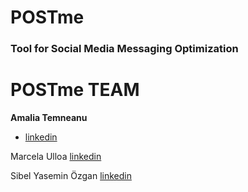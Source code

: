 # POSTme

### Tool for Social Media Messaging Optimization

# POSTme TEAM

**Amalia Temneanu**
- [linkedin](https://www.linkedin.com/in/amalia-temneanu-02090926/)

Marcela Ulloa
[linkedin](https://www.linkedin.com/in/marcelaulloa/)

Sibel Yasemin Özgan
[linkedin](https://www.linkedin.com/in/sibelyozgan/)
